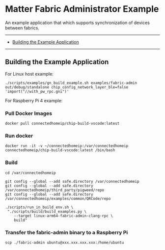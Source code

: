 # Matter Fabric Administrator Example

An example application that which supports synchronization of devices between
fabrics.

---

-   [Building the Example Application](#building-the-example-application)

---

## Building the Example Application

For Linux host example:

```
./scripts/examples/gn_build_example.sh examples/fabric-admin out/debug/standalone chip_config_network_layer_ble=false 'import("//with_pw_rpc.gni")'
```

For Raspberry Pi 4 example:

### Pull Docker Images

```
docker pull connectedhomeip/chip-build-vscode:latest
```

### Run docker

```
docker run -it -v ~/connectedhomeip:/var/connectedhomeip connectedhomeip/chip-build-vscode:latest /bin/bash
```

### Build

```
cd /var/connectedhomeip

git config --global --add safe.directory /var/connectedhomeip
git config --global --add safe.directory /var/connectedhomeip/third_party/pigweed/repo
git config --global --add safe.directory /var/connectedhomeip/examples/common/QRCode/repo

./scripts/run_in_build_env.sh \
 "./scripts/build/build_examples.py \
    --target linux-arm64-fabric-admin-clang-rpc \
    build"
```

### Transfer the fabric-admin binary to a Raspberry Pi

```
scp ./fabric-admin ubuntu@xxx.xxx.xxx.xxx:/home/ubuntu
```
